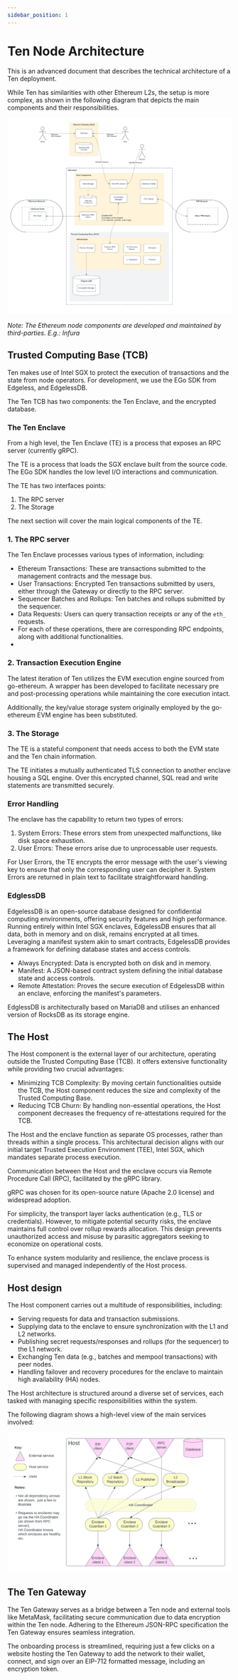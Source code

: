```yaml
---
sidebar_position: 1
---
```


# Ten Node Architecture

This is an advanced document that describes the technical architecture of a Ten deployment.

While Ten has similarities with other Ethereum L2s, the setup is more complex, as shown in the following diagram
that depicts the main components and their responsibilities.

![architecture diagram](../assets/ten_node_arch.png)

*Note: The Ethereum node components are developed and maintained by third-parties. E.g.: Infura*

## Trusted Computing Base (TCB)

Ten makes use of Intel SGX to protect the execution of transactions and the state from node operators.
For development, we use the EGo SDK from Edgeless, and EdgelessDB.

The Ten TCB has two components: the Ten Enclave, and the encrypted database.

### The Ten Enclave

From a high level, the Ten Enclave (TE) is a process that exposes an RPC server (currently gRPC).

The TE is a process that loads the SGX enclave built from the source code. The EGo SDK handles the low level I/O
interactions
and communication.

The TE has two interfaces points:

1. The RPC server
2. The Storage

The next section will cover the main logical components of the TE.

### 1. The RPC server

The Ten Enclave processes various types of information, including:

* Ethereum Transactions: These are transactions submitted to the management contracts and the message bus.
* User Transactions: Encrypted Ten transactions submitted by users, either through the Gateway or directly to the RPC
  server.
* Sequencer Batches and Rollups: Ten batches and rollups submitted by the sequencer.
* Data Requests: Users can query transaction receipts or any of the `eth_` requests.
* For each of these operations, there are corresponding RPC endpoints, along with additional functionalities.
*

### 2. Transaction Execution Engine

The latest iteration of Ten utilizes the EVM execution engine sourced from go-ethereum. A wrapper has been developed to
facilitate necessary pre and post-processing operations while maintaining the core execution intact.

Additionally, the key/value storage system originally employed by the go-ethereum EVM engine has been substituted.

### 3. The Storage

The TE is a stateful component that needs access to both the EVM state and the Ten chain information.

The TE initiates a mutually authenticated TLS connection to another enclave housing a SQL engine. Over this encrypted
channel,
SQL read and write statements are transmitted securely.

### Error Handling

The enclave has the capability to return two types of errors:

1. System Errors: These errors stem from unexpected malfunctions, like disk space exhaustion.
2. User Errors: These errors arise due to unprocessable user requests.

For User Errors, the TE encrypts the error message with the user's viewing key to ensure that only the corresponding
user can decipher it. System Errors are returned in plain text to facilitate straightforward handling.

### EdglessDB

EdgelessDB is an open-source database designed for confidential computing environments, offering security features and
high performance. Running entirely within Intel SGX enclaves, EdgelessDB ensures that all data, both in memory and on
disk, remains encrypted at all times. Leveraging a manifest system akin to smart contracts, EdgelessDB provides a
framework for defining database states and access controls.

- Always Encrypted: Data is encrypted both on disk and in memory.
- Manifest: A JSON-based contract system defining the initial database state and access controls.
- Remote Attestation: Proves the secure execution of EdgelessDB within an enclave, enforcing the manifest's parameters.

EdglessDB is architecturally based on MariaDB and utilises an enhanced version of RocksDB as its storage engine.

## The Host

The Host component is the external layer of our architecture, operating outside the Trusted Computing Base (TCB). It
offers extensive functionality while providing two crucial advantages:

- Minimizing TCB Complexity: By moving certain functionalities outside the TCB, the Host component reduces the size and
  complexity of the Trusted Computing Base.
- Reducing TCB Churn: By handling non-essential operations, the Host component decreases the frequency of
  re-attestations required for the TCB.

The Host and the enclave function as separate OS processes, rather than threads within a single process. This
architectural decision aligns with our initial target Trusted Execution Environment (TEE), Intel SGX, which mandates
separate process execution.

Communication between the Host and the enclave occurs via Remote Procedure Call (RPC), facilitated by the gRPC library.

gRPC was chosen for its open-source nature (Apache 2.0 license) and widespread adoption.

For simplicity, the transport layer lacks authentication (e.g., TLS or credentials). However, to mitigate potential
security risks, the enclave maintains full control over rollup rewards allocation. This design prevents unauthorized
access and misuse by parasitic aggregators seeking to economize on operational costs.

To enhance system modularity and resilience, the enclave process is supervised and managed independently of the Host
process.

## Host design

The Host component carries out a multitude of responsibilities, including:

- Serving requests for data and transaction submissions.
- Supplying data to the enclave to ensure synchronization with the L1 and L2 networks.
- Publishing secret requests/responses and rollups (for the sequencer) to the L1 network.
- Exchanging Ten data (e.g., batches and mempool transactions) with peer nodes.
- Handling failover and recovery procedures for the enclave to maintain high availability (HA) nodes.

The Host architecture is structured around a diverse set of services, each tasked with managing specific
responsibilities within the system.

The following diagram shows a high-level view of the main services involved:

![host services diagram](../assets/host_arch.png)

## The Ten Gateway

The Ten Gateway serves as a bridge between a Ten node and external tools like MetaMask, facilitating secure
communication due to data encryption within the Ten node. Adhering to the Ethereum JSON-RPC specification the Ten
Gateway ensures seamless integration.

The onboarding process is streamlined, requiring just a few clicks on a website hosting the Ten Gateway to add the
network to their wallet, connect, and sign over an EIP-712 formatted message, including an encryption token.
